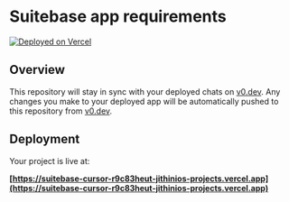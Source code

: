 # Suitebase app requirements


[![Deployed on Vercel](https://img.shields.io/badge/Deployed%20on-Vercel-black?style=for-the-badge&logo=vercel)](https://vercel.com/jithinios-projects/v0-suitebase-app-requirements)

## Overview

This repository will stay in sync with your deployed chats on [v0.dev](https://v0.dev).
Any changes you make to your deployed app will be automatically pushed to this repository from [v0.dev](https://v0.dev).

## Deployment

Your project is live at:

**[https://suitebase-cursor-r9c83heut-jithinios-projects.vercel.app](https://suitebase-cursor-r9c83heut-jithinios-projects.vercel.app)**

